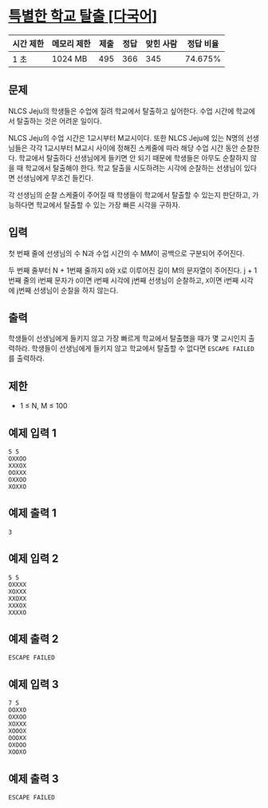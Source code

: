 # [특별한 학교 탈출 [다국어]](https://www.acmicpc.net/problem/31669)

| 시간 제한 | 메모리 제한 | 제출 | 정답 | 맞힌 사람 | 정답 비율 |
| --- | --- | --- | --- | --- | --- |
| 1 초 | 1024 MB | 495 | 366 | 345 | 74.675% |

## 문제

NLCS Jeju의 학생들은 수업에 질려 학교에서 탈출하고 싶어한다. 수업 시간에 학교에서 탈출하는 것은 어려운 일이다.

NLCS Jeju의 수업 시간은 1교시부터 M교시이다. 또한 NLCS Jeju에 있는 N명의 선생님들은 각각 1교시부터 M교시 사이에 정해진 스케줄에 따라 해당 수업 시간 동안 순찰한다. 학교에서 탈출하다 선생님에게 들키면 안 되기 때문에 학생들은 아무도 순찰하지 않을 때 학교에서 탈출해야 한다. 학교 탈출을 시도하려는 시각에 순찰하는 선생님이 있다면 선생님에게 무조건 들킨다.

각 선생님의 순찰 스케줄이 주어질 때 학생들이 학교에서 탈출할 수 있는지 판단하고, 가능하다면 학교에서 탈출할 수 있는 가장 빠른 시각을 구하자.

## 입력

첫 번째 줄에 선생님의 수 N과 수업 시간의 수 M$M$이 공백으로 구분되어 주어진다.

두 번째 줄부터 N + 1번째 줄까지 `O`와 `X`로 이루어진 길이 M의 문자열이 주어진다. j + 1번째 줄의 i번째 문자가 `O`이면 i번째 시각에 j번째 선생님이 순찰하고, `X`이면 i번째 시각에 j번째 선생님이 순찰을 하지 않는다.

## 출력

학생들이 선생님에게 들키지 않고 가장 빠르게 학교에서 탈출했을 때가 몇 교시인지 출력하라. 학생들이 선생님에게 들키지 않고 학교에서 탈출할 수 없다면 `ESCAPE FAILED`를 출력하라.

## 제한

- 1 ≤ N, M ≤ 100

## 예제 입력 1

```
5 5
OXXOO
XXXOX
OOXXX
OXXOO
XOXXO

```

## 예제 출력 1

```
3

```

## 예제 입력 2

```
5 5
OXXXX
XOXXX
XXOXX
XXXOX
XXXXO

```

## 예제 출력 2

```
ESCAPE FAILED

```

## 예제 입력 3

```
7 5
OOXXO
OXXOO
XOXXX
XOOOX
OOOXX
OXOOO
XOOXO

```

## 예제 출력 3

```
ESCAPE FAILED
```
